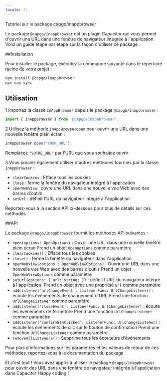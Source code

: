```yaml
---
locale: fr
---
```


Tutoriel sur le package capgo/inappbrowser

Le package `@capgo/inappbrowser` est un plugin Capacitor qui vous permet d'ouvrir une URL dans une fenêtre de navigateur intégrée à l'application. Voici un guide étape par étape sur la façon d'utiliser ce package :

##Installation

Pour installer le package, exécutez la commande suivante dans le répertoire racine de votre projet :

```bash
npm install @capgo/inappbrowser
npx cap sync
```

## Utilisation

1 Importez la classe `InAppBrowser` depuis le package `@capgo/inappbrowser` :

   ```javascript
   import { InAppBrowser } from '@capgo/inappbrowser';
   ```

2 Utilisez la méthode `InAppBrowseropen` pour ouvrir une URL dans une nouvelle fenêtre plein écran :

   ```javascript
   InAppBrowser.open("YOUR_URL");
   ```

   Remplacez `"VOTRE_URL"` par l'URL que vous souhaitez ouvrir

3 Vous pouvez également utiliser d'autres méthodes fournies par la classe `InAppBrowser` :

   - `clearCookies` : Efface tous les cookies
   - `close` : ferme la fenêtre du navigateur intégré à l'application
   - `openWebView` : ouvre une URL dans une nouvelle vue Web avec des barres d'outils
   - `setUrl` : définit l'URL du navigateur intégré à l'application

   Reportez-vous à la section API ci-dessous pour plus de détails sur ces méthodes

##API

Le package `@capgo/inappbrowser` fournit les méthodes API suivantes :

- `open(options: OpenOptions)` : Ouvrir une URL dans une nouvelle fenêtre plein écran Prend un objet `OpenOptions` comme paramètre
- `clearCookies()` : Efface tous les cookies
- `close()` : ferme la fenêtre du navigateur dans l'application
- `openWebView(options : OpenWebViewOptions)` : Ouvrir une URL dans une nouvelle vue Web avec des barres d'outils Prend un objet `OpenWebViewOptions` comme paramètre
- `setUrl(options: { url: string; })` : définit l'URL du navigateur intégré à l'application. Prend un objet avec une propriété `url` comme paramètre
- `addListener('urlChangeEvent', ListenerFunc: UrlChangeListener)` : écoute les événements de changement d'URL Prend une fonction `UrlChangeListener` comme paramètre
- `addListener('closeEvent', ListenerFunc: UrlChangeListener)` : écoute les événements de fermeture Prend une fonction `UrlChangeListener` comme paramètre
- `addListener('confirmBtnClicked', ListenerFunc: UrlChangeListener)` : écoute les événements de clic sur le bouton de confirmation Prend une fonction `UrlChangeListener` comme paramètre
- `removeAllListeners()` : Supprime tous les écouteurs d'événements

Pour plus d'informations sur les paramètres et les valeurs de retour de ces méthodes, reportez-vous à la documentation du package

Et c'est tout ! Vous avez appris à utiliser le package `@capgo/inappbrowser` pour ouvrir des URL dans une fenêtre de navigateur intégrée à l'application dans Capacitor Happy coding !